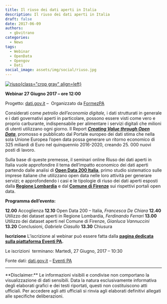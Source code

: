 ```yaml
---
title: Il riuso dei dati aperti in Italia
description: Il riuso dei dati aperti in Italia
draft: false
date: 2017-06-09
authors:
  - gbvitrano
categories:
  - News
tags:
  - Webinar
  - OpenData
  - Opengov
  - Dati
social_image: assets/img/social/riuso.jpg  
--- 
```

<style>
.md-typeset code { background-color: #fff0;}  
.md-typeset pre>code { background-color: #fff0;}  
</style>
[![riuso](riuso.jpg  "Il riuso dei dati aperti in Italia" ){class="crop gray" align=left}](index.md)

**Webinar 27 Giugno 2017 – ore 12:00**

Progetto: [dati.gov.it](http://focus.formez.it/node/15686) –  Organizzato da [FormezPA](http://www.formez.it/)

Considerati come _petrolio dell’economia digitale,_ i dati strutturati in generale e i dati governativi aperti in particolare, possono essere visti come vero e proprio carburante, indispensabile per alimentare i servizi digitali che milioni di utenti utilizzano ogni giorno. Il Report _**[Creating Value through Open Data](https://www.europeandataportal.eu/it/highlights/creating-value-through-open-data)**_, promosso e pubblicato dal Portale europeo dei dati stima che nella sola Unione Europea <!-- more -->l’open data possa generare un ritorno economico di 325 miliardi di Euro nel quinquennio 2016-2020, creando 25. 000 nuovi posti di lavoro.

Sulla base di queste premesse, il seminari online Riuso dei dati aperti in Italia vuole approfondire il tema dell’impatto economico dei dati aperti partendo dalle analisi di **[Open Data 200 Italia](http://www.opendata500.com/it/)**, primo studio sistematico sulle imprese italiane che utilizzano open data nelle loro attività per generare servizi; e approfondendo i casi e le tipologie di riuso dei dati aperti esposti dalla **[Regione Lombardia](https://dati.lombardia.it/)** e dal **[Comune di Firenze](http://opendata.comune.fi.it/)** sui rispettivi portali open data.

**Programma dell’evento:**

**12.00** Accoglienza
**12.10** Open Data 200 – Italia, _Francesca De Chiara_
**12.40** Utilizzo dei dataset aperti in Regione Lombardia, _Ferdinando Ferrari_
**13.00** Utilizzo dei dataset aperti nel Comune di Firenze, _Gianluca Vannuccini_
**13.20** Conclusioni, _Gabriele Ciasullo_
**13.30** Chiusura

**Iscrizione**
L’iscrizione al webinar può essere fatta dalla **[pagina dedicata sulla piattaforma Eventi PA](http://eventipa.formez.it/node/103378).**

Le iscrizioni  terminano: Martedì, 27 Giugno, 2017 – 10:30

Fonte dati: [dati.gov.it](http://www.dati.gov.it/content/webinar-riuso-dei-dati-aperti-italia) – [Eventi PA](http://eventipa.formez.it/node/103378)

<hr>
**Disclaimer:** Le informazioni visibili e condivise non comportano la visualizzazione di dati sensibili. Data la natura esclusivamente informativa degli elaborati grafici e dei testi riportati, questi non costituiscono atti ufficiali. Per accedere agli atti ufficiali si rinvia agli elaborati definitivi allegati alle specifiche deliberazioni.